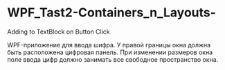 # WPF_Tast2-Containers_n_Layouts-
Adding to TextBlock on Button Click

WPF-приложение для ввода шифра. У правой границы окна
должна быть расположена цифровая панель. При изменении размеров окна
поле ввода цифр должно занимать все свободное пространство окна.
